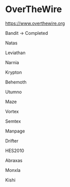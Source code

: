 # OverTheWire 
https://www.overthewire.org

Bandit -> Completed

Natas

Leviathan

Narnia

Krypton

Behemoth

Utumno

Maze

Vortex

Semtex

Manpage

Drifter



HES2010

Abraxas

Monxla

Kishi
